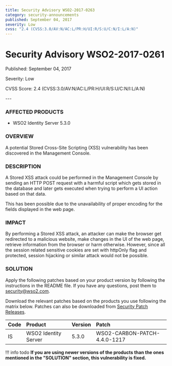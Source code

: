 ```yaml
---
title: Security Advisory WSO2-2017-0263
category: security-announcements
published: September 04, 2017
severity: Low
cvss: "2.4 (CVSS:3.0/AV:N/AC:L/PR:H/UI:R/S:U/C:N/I:L/A:N)"
---
```


# Security Advisory WSO2-2017-0261

<p class="doc-info">Published: September 04, 2017</p>
<p class="doc-info">Severity: Low</p>
<p class="doc-info">CVSS Score: 2.4 (CVSS:3.0/AV:N/AC:L/PR:H/UI:R/S:U/C:N/I:L/A:N)</p>
---

### AFFECTED PRODUCTS
* WSO2 Identity Server 5.3.0


### OVERVIEW
A potential Stored Cross-Site Scripting (XSS) vulnerability has been discovered in the Management Console.


### DESCRIPTION
A Stored XSS attack could be performed in the Management Console by sending an HTTP POST request with a harmful script which gets stored in the database and later gets executed when trying to perform a UI action based on that data.

This has been possible due to the unavailability of proper encoding for the fields displayed in the web page.


### IMPACT
By performing a Stored XSS attack, an attacker can make the browser get redirected to a malicious website, make changes in the UI of the web page, retrieve information from the browser or harm otherwise. However, since all the session related sensitive cookies are set with httpOnly flag and protected, session hijacking or similar attack would not be possible.


### SOLUTION
Apply the following patches based on your product version by following the instructions in the README file. If you have any questions, post them to <security@wso2.com>.

Download the relevant patches based on the products you use following the matrix below. Patches can also be downloaded from [Security Patch Releases](https://wso2.com/security-patch-releases/).


| **Code** | **Product**          | **Version** | **Patch**        |
| :--- | :------ | :------ | :---- |
| IS | WSO2 Identity Server | 5.3.0 | WSO2-CARBON-PATCH-4.4.0-1217 |


!!! info todo
    **If you are using newer versions of the products than the ones mentioned in the "SOLUTION" section, this vulnerability is fixed.**
